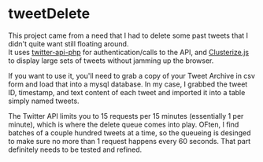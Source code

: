 # tweetDelete
This project came from a need that I had to delete some past tweets that I didn't quite want still floating around.  
It uses [twitter-api-php](https://github.com/J7mbo/twitter-api-php.git) for authentication/calls to the API, and
[Clusterize.js](https://clusterize.js.org/) to display large sets of tweets without jamming up the browser.

If you want to use it, you'll need to grab a copy of your Tweet Archive in csv form and load that into a mysql database.
In my case, I grabbed the tweet ID, timestamp, and text content of each tweet and imported it into a table simply named tweets.  

The Twitter API limits you to 15 requests per 15 minutes (essentially 1 per minute), which is where the delete queue 
comes into play. OFten, I find batches of a couple hundred tweets at a time, so the queueing is desinged to make 
sure no more than 1 request happens every 60 seconds. That part definitely needs to be tested and refined.